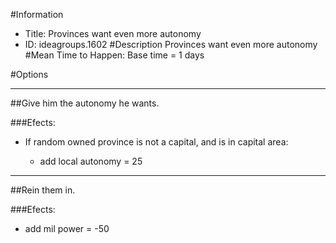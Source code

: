 #Information
 - Title: Provinces want even more autonomy
 - ID: ideagroups.1602
#Description
Provinces want even more autonomy
#Mean Time to Happen:
Base time = 1 days

#Options

___
##Give him the autonomy he wants.

###Efects:<ul><li>If random owned province is not a capital, and  is in capital area:</li><ul><li>add local autonomy = 25</li></ul></ul>

___
##Rein them in.

###Efects:<ul><li>add mil power = -50</li></ul>
